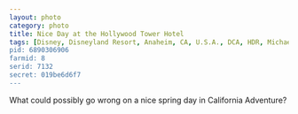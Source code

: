 ```yaml
---
layout: photo
category: photo
title: Nice Day at the Hollywood Tower Hotel
tags: [Disney, Disneyland Resort, Anaheim, CA, U.S.A., DCA, HDR, Michael Ball, cycomachead, Canon 7D, landscape, Canon, HDRI, trees, ride, California Adventure, Disney's California Adventure, Hollywood Tower Hotel, Tower of Terror, Hollywood, Tower, DLR]
pid: 6890306906
farmid: 8
serid: 7132
secret: 019be6d6f7
---
```


What could possibly go wrong on a nice spring day in California Adventure?